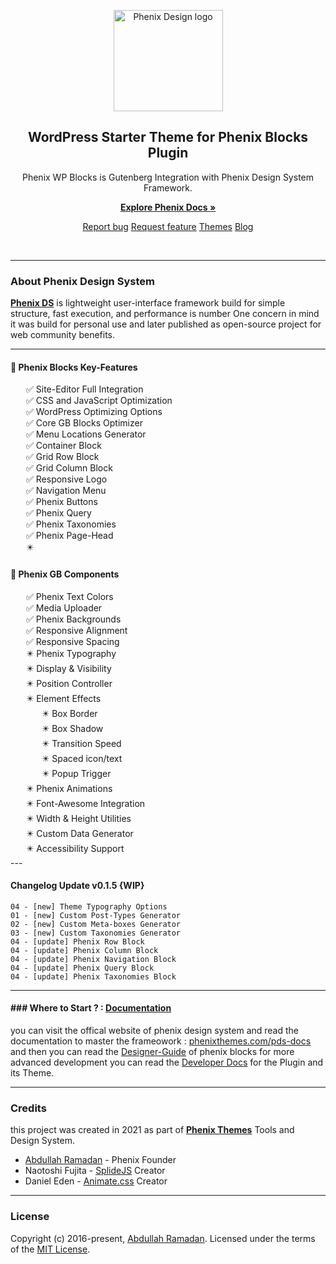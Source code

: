 <p align="center">
  <a href="https://phenixthemes.com/pds-docs">
    <img src="https://phenixthemes.com/pds-docs/wp-content/themes/phenix-docs/_front-end/dist/img/px-logo/phenix-design-icon.svg" alt="Phenix Design logo" width="175" height="162">
  </a>
</p>

<h2 align="center">WordPress Starter Theme for Phenix Blocks Plugin</h2>

<p align="center">Phenix WP Blocks is Gutenberg Integration with Phenix Design System Framework.</p>
<p align="center">
  <a href="https://phenixthemes.com/pds-docs/wp-docs"><strong>Explore Phenix Docs »</strong></a>
</p>
<p align="center">
<a href="https://github.com/EngCode/phenix-blocks/issues/new?assignees=-&labels=bug&template=bug_report.yml">Report bug</a>
<a href="https://github.com/EngCode/phenix-blocks/issues/new?assignees=&labels=feature&template=feature_request.yml">Request feature</a>
<a href="https://phenixthemes.com/">Themes</a>
<a href="https://phenixthemes.com/pds-docs/blog">Blog</a>
</p>

<p align="center">
  <img src="https://img.shields.io/badge/build-v0.1-blue.svg" alt="" />
  <img src="https://img.shields.io/github/languages/code-size/EngCode/phenix-blocks.svg" alt="" />
  <img src="https://img.shields.io/github/repo-size/EngCode/phenix-blocks.svg" alt="" />
  <img src="https://img.shields.io/github/issues/EngCode/phenix-blocks.svg" alt="" />
  <img src="https://img.shields.io/badge/wordpress-v5.9-blue.svg" alt="" />
  <img src="https://img.shields.io/badge/php->%3D7.4.1-blue.svg" alt="" />
</p>
</div>

---

### About Phenix Design System

**[Phenix DS](https://phenixthemes.com/pds-docs "About Phenix")** is lightweight user-interface framework build for simple structure, fast execution, and performance is number One concern in mind it was build for personal use and later published as open-source project for web community benefits.

---

#### 🚀 Phenix Blocks Key-Features
<ul style="list-style:none;padding:0;margin:0 25px;">
    <li>✅ Site-Editor Full Integration</li>
    <li>✅ CSS and JavaScript Optimization</li>
    <li>✅ WordPress Optimizing Options</li>
    <li>✅ Core GB Blocks Optimizer</li>
    <li>✅ Menu Locations Generator</li>
    <li>✅ Container Block</li>
    <li>✅ Grid Row Block</li>
    <li>✅ Grid Column Block</li>
    <li>✅ Responsive Logo</li>
    <li>✅ Navigation Menu</li>
    <li>✅ Phenix Buttons</li>
    <li>✅ Phenix Query</li>
    <li>✅ Phenix Taxonomies</li>
    <li>✅ Phenix Page-Head</li>
    <li>✴️ </li>
</ul>

#### 🚀 Phenix GB Components
<ul style="list-style:none;padding:0;margin:0 25px;">
    <li>✅ Phenix Text Colors</li>
    <li>✅ Media Uploader</li>
    <li>✅ Phenix Backgrounds</li>
    <li>✅ Responsive Alignment</li>
    <li>✅ Responsive Spacing</li>
    <li>✴️ Phenix Typography</li>
    <li>✴️ Display & Visibility</li>
    <li>✴️ Position Controller</li>
    <li>✴️ Element Effects
      <ul style="list-style:none;padding:0;margin:0 25px;">
        <li>✴️ Box Border</li>
        <li>✴️ Box Shadow</li>
        <li>✴️ Transition Speed</li>
        <li>✴️ Spaced icon/text</li>
        <li>✴️ Popup Trigger</li>
      </ul>
    </li>
    <li>✴️ Phenix Animations</li>
    <li>✴️ Font-Awesome Integration</li>
    <li>✴️ Width & Height Utilities</li>
    <li>✴️ Custom Data Generator</li>
    <li>✴️ Accessibility Support</li>
</ul>
---

#### Changelog Update v0.1.5 {WIP}

```
04 - [new] Theme Typography Options
01 - [new] Custom Post-Types Generator
02 - [new] Custom Meta-boxes Generator
03 - [new] Custom Taxonomies Generator
04 - [update] Phenix Row Block
04 - [update] Phenix Column Block
04 - [update] Phenix Navigation Block
04 - [update] Phenix Query Block
04 - [update] Phenix Taxonomies Block
```

-----------------------

#### ### Where to Start ? : [Documentation](https://phenixthemes.com/pds-docs/wp-docs)

you can visit the offical website of phenix design system and read the documentation to master the frameowork : [phenixthemes.com/pds-docs](https://phenixthemes.com/pds-docs) and then you can read the [Designer-Guide](https://phenixthemes.com/pds-docs/wp-docs/designer) of phenix blocks for more advanced development you can read the [Developer Docs](https://phenixthemes.com/pds-docs/wp-docs/developer) for the Plugin and its Theme.

---

### Credits

this project was created in 2021 as part of **[Phenix Themes](https://phenixthemes.com/ "https://phenixthemes.com")** Tools and Design System.

- [Abdullah Ramadan](https://www.facebook.com/Eng.AbdallahPS) - Phenix Founder
- Naotoshi Fujita - [SplideJS]([](https://github.com/Splidejs/splide)) Creator
- Daniel Eden - [Animate.css](https://animate.style/) Creator

--------------------

### License

Copyright (c) 2016-present, [Abdullah Ramadan](https://www.facebook.com/Eng.AbdallahPS). Licensed under the terms of the [MIT License](https://opensource.org/licenses/MIT).
